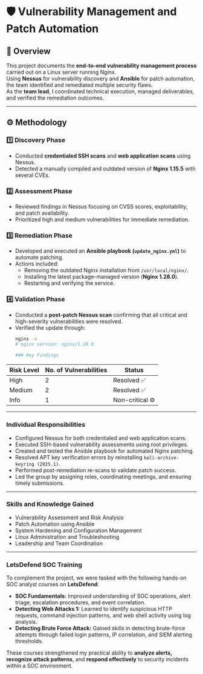 # 🛡️ Vulnerability Management and Patch Automation 

## 📘 Overview
This project documents the **end-to-end vulnerability management process** carried out on a Linux server running Nginx.  
Using **Nessus** for vulnerability discovery and **Ansible** for patch automation, the team identified and remediated multiple security flaws.  
As the **team lead**, I coordinated technical execution, managed deliverables, and verified the remediation outcomes.

---

## ⚙️ Methodology

### **1️⃣ Discovery Phase**
- Conducted **credentialed SSH scans** and **web application scans** using Nessus.  
- Detected a manually compiled and outdated version of **Nginx 1.15.5** with several CVEs.

### **2️⃣ Assessment Phase**
- Reviewed findings in Nessus focusing on CVSS scores, exploitability, and patch availability.  
- Prioritized high and medium vulnerabilities for immediate remediation.

### **3️⃣ Remediation Phase**
- Developed and executed an **Ansible playbook (`update_nginx.yml`)** to automate patching.  
- Actions included:
  - Removing the outdated Nginx installation from `/usr/local/nginx/`.  
  - Installing the latest package-managed version (**Nginx 1.28.0**).  
  - Restarting and verifying the service.  

### **4️⃣ Validation Phase**
- Conducted a **post-patch Nessus scan** confirming that all critical and high-severity vulnerabilities were resolved.  
- Verified the update through:
  ```bash
  nginx -v
  # nginx version: nginx/1.28.0

  ### Key Findings

| Risk Level | No. of Vulnerabilities | Status |
|-------------|-----------------------|---------|
| High        | 2                     | Resolved ✅ |
| Medium      | 2                     | Resolved ✅ |
| Info        | 1                     | Non-critical ⚙️ |

---

### Individual Responsibilities

- Configured Nessus for both credentialed and web application scans.  
- Executed SSH-based vulnerability assessments using root privileges.  
- Created and tested the Ansible playbook for automated Nginx patching.  
- Resolved APT key verification errors by reinstalling `kali-archive-keyring (2025.1)`.  
- Performed post-remediation re-scans to validate patch success.  
- Led the group by assigning roles, coordinating meetings, and ensuring timely submissions.

---

### Skills and Knowledge Gained

- Vulnerability Assessment and Risk Analysis  
- Patch Automation using Ansible  
- System Hardening and Configuration Management  
- Linux Administration and Troubleshooting  
- Leadership and Team Coordination  

---

### LetsDefend SOC Training

To complement the project, we were tasked with the following hands-on SOC analyst courses on **LetsDefend**:

- **SOC Fundamentals:** Improved understanding of SOC operations, alert triage, escalation procedures, and event correlation.  
- **Detecting Web Attacks 1:** Learned to identify suspicious HTTP requests, command injection patterns, and web shell activity using log analysis.  
- **Detecting Brute Force Attack:** Gained skills in detecting brute-force attempts through failed login patterns, IP correlation, and SIEM alerting thresholds.  

These courses strengthened my practical ability to **analyze alerts, recognize attack patterns**, and **respond effectively** to security incidents within a SOC environment.


